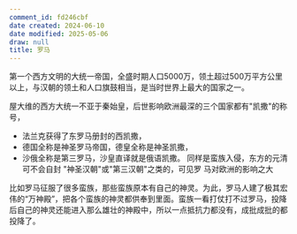 ```yaml
---
comment_id: fd246cbf
date created: 2024-06-10
date modified: 2025-05-06
draw: null
title: 罗马
---
```

第一个西方文明的大统一帝国，全盛时期人口5000万，领土超过500万平方公里以上，与汉朝的领土和人口旗鼓相当，是当时世界上最大的国家之一。

屋大维的西方大统一不亚于秦始皇，后世影响欧洲最深的三个国家都有"凯撒"的称号，

- 法兰克获得了东罗马册封的西凯撒，
- 德国全称是神圣罗马帝国，德皇全称是神圣凯撒，
- 沙俄全称是第三罗马，沙皇直译就是俄语凯撒。
同样是蛮族入侵，东方的元清可不会自封 "神圣汉朝"或"第三汉朝"之类的，可见罗 马对欧洲的影响之大

比如罗马征服了很多蛮族，那些蛮族原本有自己的神灵。为此，罗马人建了极其宏伟的“万神殿”，把各个蛮族的神灵都供奉到里面。蛮族一看打仗打不过罗马，投降后自己的神灵还能进入那么雄壮的神殿中，所以一点抵抗力都没有，成批成批的都投降了。
